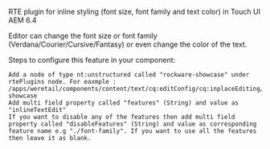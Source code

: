 RTE plugin for inline styling (font size, font family and text color) in Touch UI AEM 6.4

Editor can change the font size or font family (Verdana/Courier/Cursive/Fantasy) or even change the color of the text.

Steps to configure this feature in your component:

    Add a node of type nt:unstructured called "rockware-showcase" under rtePlugins node. For eaxmple : /apps/weretail/components/content/text/cq:editConfig/cq:inplaceEditing/config/rtePlugins/rockware-showcase
    Add multi field property called "features" (String) and value as "inlineTextEdit"
    If you want to disable any of the features then add multi field property called "disableFeatures" (String) and value as corresponding feature name e.g "./font-family". If you want to use all the features then leave it as blank.
